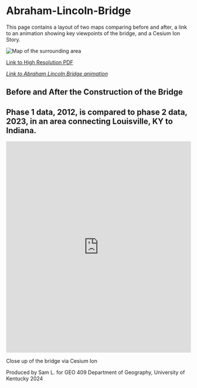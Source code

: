 # Abraham-Lincoln-Bridge
This page contains a layout of two maps comparing before and after, a link to an animation showing key viewpoints of the bridge, and a Cesium Ion Story.




![Map of the surrounding area](Layout2.jpg)

[Link to High Resolution PDF](Layout2.pdf)

*[Link to Abraham Lincoln Bridge animation](https://youtu.be/W_sdHuvkxqI)*

<section>
    <h1>Before and After the Construction of the Bridge</h1>
    <h2>Phase 1 data, 2012, is compared to phase 2 data, 2023, in an area connecting Louisville, KY to Indiana.</h2>
    <iframe 
    title="Abraham Lincoln Bridge - Louisville, KY"  
    width="100%" 
    height="576"
      src="https://ion.cesium.com/stories/viewer/?id=4c75b678-c92b-42f8-ab0e-02db2035e9cf" frameborder="0"
      allow="fullscreen" allowfullscreen="true" mozallowfullscreen="true" webkitallowfullscreen="true">
    </iframe>
    <!-- 💡💡💡 Cesium map: paste embed code above -->
    <p class="caption">Close up of the bridge via Cesium Ion</p>
    <div class="title">



Produced by Sam L. for GEO 409 Department of Geography, University of Kentucky 2024